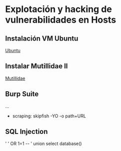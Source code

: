 # Explotación y hacking de vulnerabilidades en Hosts

## Instalación VM Ubuntu

[Ubuntu](https://ubuntu.com/download/desktop)

## Instalar Mutillidae II

[Mutillidae](https://github.com/webpwnized/mutillidae)

## Burp Suite

...

 - scraping:
skipfish -YO -o path+URL

## SQL Injection

'
' OR 1=1 --
' union select database()